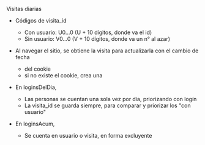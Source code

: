 Visitas diarias
- Códigos de visita_id
	- Con usuario: U0...0 (U + 10 dígitos, donde va el id)
	- Sin usuario: V0...0 (V + 10 dígitos, donde va un n° al azar)

- Al navegar el sitio, se obtiene la visita para actualizarla con el cambio de fecha
	- del cookie
	- si no existe el cookie, crea una

- En loginsDelDia,
	- Las personas se cuentan una sola vez por día, priorizando con logín
	- La visita_id se guarda siempre, para comparar y priorizar los "con usuario"

- En loginsAcum,
	- Se cuenta en usuario o visita, en forma excluyente
